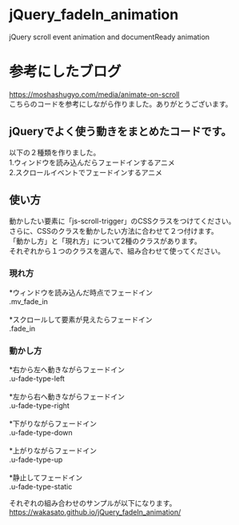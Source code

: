 # jQuery_fadeIn_animation
jQuery scroll event animation and documentReady animation

# 参考にしたブログ
https://moshashugyo.com/media/animate-on-scroll<br>
こちらのコードを参考にしながら作りました。ありがとうございます。<br>

## jQueryでよく使う動きをまとめたコードです。
以下の２種類を作りました。<br>
1.ウィンドウを読み込んだらフェードインするアニメ<br>
2.スクロールイベントでフェードインするアニメ<br>

## 使い方
動かしたい要素に「js-scroll-trigger」のCSSクラスをつけてください。<br>
さらに、CSSのクラスを動かしたい方法に合わせて２つ付けます。<br>
「動かし方」と「現れ方」について2種のクラスがあります。<br>
それぞれから１つのクラスを選んで、組み合わせて使ってください。<br>

### 現れ方
*ウィンドウを読み込んだ時点でフェードイン<br>
.mv_fade_in<br>
<br>
*スクロールして要素が見えたらフェードイン<br>
.fade_in<br>

### 動かし方
*右から左へ動きながらフェードイン<br>
.u-fade-type-left<br>
<br>
*左から右へ動きながらフェードイン<br>
.u-fade-type-right<br>
<br>
*下がりながらフェードイン<br>
.u-fade-type-down<br>
<br>
*上がりながらフェードイン<br>
.u-fade-type-up<br>
<br>
*静止してフェードイン<br>
.u-fade-type-static<br>

それぞれの組み合わせのサンプルが以下になります。
https://wakasato.github.io/jQuery_fadeIn_animation/
